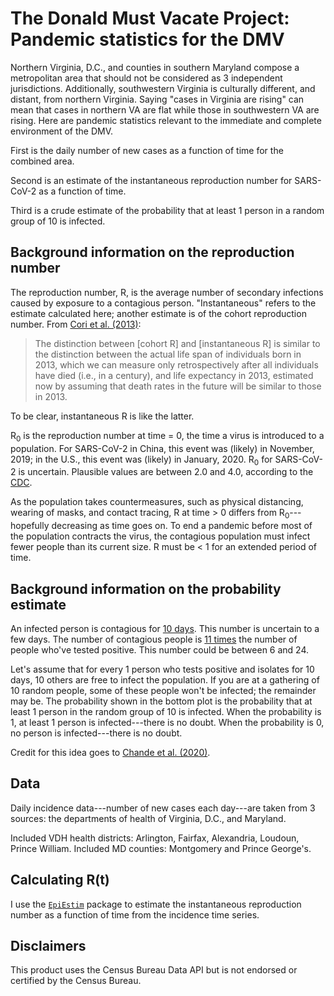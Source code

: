# The Donald Must Vacate Project: Pandemic statistics for the DMV

Northern Virginia, D.C., and counties in southern Maryland compose a
metropolitan area that should not be considered as 3 independent jurisdictions.
Additionally, southwestern Virginia is culturally different, and distant, from
northern Virginia. Saying "cases in Virginia are rising" can mean that cases in
northern VA are flat while those in southwestern VA are rising. Here are
pandemic statistics relevant to the immediate and complete environment of the
DMV.

First is the daily number of new cases as a function of time for the combined
area.

Second is an estimate of the instantaneous reproduction number for SARS-CoV-2
as a function of time.

Third is a crude estimate of the probability that at least 1 person in a random
group of 10 is infected.

## Background information on the reproduction number

The reproduction number, R, is the average number of secondary infections
caused by exposure to a contagious person. "Instantaneous" refers to the
estimate calculated here; another estimate is of the cohort reproduction
number. From [Cori et al. (2013)][1]:

> The distinction between [cohort R] and [instantaneous R] is similar to the
> distinction between the actual life span of individuals born in 2013, which
> we can measure only retrospectively after all individuals have died (i.e., in
> a century), and life expectancy in 2013, estimated now by assuming that death
rates in the future will be similar to those in 2013.

To be clear, instantaneous R is like the latter.

R<sub>0</sub> is the reproduction number at time = 0, the time a virus is
introduced to a population. For SARS-CoV-2 in China, this event was (likely) in
November, 2019; in the U.S., this event was (likely) in January, 2020.
R<sub>0</sub> for SARS-CoV-2 is uncertain. Plausible values are between 2.0 and
4.0, according to the [CDC][2].

As the population takes countermeasures, such as physical distancing, wearing
of masks, and contact tracing, R at time > 0 differs from
R<sub>0</sub>---hopefully decreasing as time goes on. To end a pandemic before
most of the population contracts the virus, the contagious population must
infect fewer people than its current size. R must be < 1 for an extended period
of time.

## Background information on the probability estimate

An infected person is contagious for [10 days][3]. This number is uncertain to
a few days. The number of contagious people is [11 times][2] the number of
people who've tested positive. This number could be between 6 and 24.

Let's assume that for every 1 person who tests positive and isolates for 10
days, 10 others are free to infect the population. If you are at a gathering of
10 random people, some of these people won't be infected; the remainder may be.
The probability shown in the bottom plot is the probability that at least 1
person in the random group of 10 is infected. When the probability is 1, at
least 1 person is infected---there is no doubt. When the probability is 0, no
person is infected---there is no doubt.

Credit for this idea goes to [Chande et al. (2020)][3].

## Data

Daily incidence data---number of new cases each day---are taken from 3 sources:
the departments of health of Virginia, D.C., and Maryland.

Included VDH health districts: Arlington, Fairfax, Alexandria, Loudoun, Prince
William. Included MD counties: Montgomery and Prince George's.

## Calculating R(t)

I use the [`EpiEstim`][4] package to estimate the instantaneous reproduction
number as a function of time from the incidence time series.

## Disclaimers

This product uses the Census Bureau Data API but is not endorsed or certified
by the Census Bureau.

[1]: <https://academic.oup.com/aje/article/178/9/1505/89262>

[2]: <https://www.cdc.gov/coronavirus/2019-ncov/hcp/planning-scenarios.html>

[3]: https://www.nature.com/articles/s41562-020-01000-9/

[4]: <https://cran.r-project.org/web/packages/EpiEstim/index.html>
